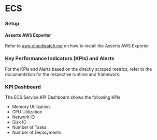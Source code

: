# ECS

### Setup

#### **Asserts AWS Exporter**

Refer to [aws-cloudwatch.md](../../../integrations/data-source/aws-cloudwatch.md "mention") on how to install the Asserts AWS Exporter

### Key Performance Indicators (KPIs) and Alerts

For the KPIs and Alerts based on the directly scraped metrics, refer to the documentation for the respective runtime and framework.

### KPI Dashboard

The ECS Service KPI Dashboard shows the following KPIs

* Memory Utilization
* CPU Utilization
* Network IO
* Disk IO
* Number of Tasks
* Number of Deployments
